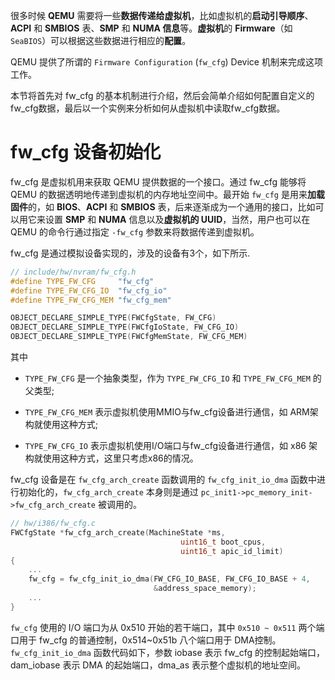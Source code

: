 
很多时候 **QEMU** 需要将一些**数据传递给虚拟机**，比如虚拟机的**启动引导顺序**、**ACPI** 和 **SMBIOS** 表、**SMP** 和 **NUMA 信息**等。**虚拟机**的 **Firmware**（如 `SeaBIOS`）可以根据这些数据进行相应的**配置**。

QEMU 提供了所谓的 `Firmware Configuration` (`fw_cfg`) Device 机制来完成这项工作。

本节将首先对 fw_cfg 的基本机制进行介绍，然后会简单介绍如何配置自定义的fw_cfg数据，最后以一个实例来分析如何从虚拟机中读取fw_cfg数据。

# fw_cfg 设备初始化

fw_cfg 是虚拟机用来获取 QEMU 提供数据的一个接口。通过 fw_cfg 能够将 QEMU 的数据透明地传递到虚拟机的内存地址空间中。最开始 `fw_cfg` 是用来**加载固件**的，如 **BIOS**、**ACPI** 和 **SMBIOS** 表，后来逐渐成为一个通用的接口，比如可以用它来设置 **SMP** 和 **NUMA** 信息以及**虚拟机的 UUID**，当然，用户也可以在 QEMU 的命令行通过指定 `-fw_cfg` 参数来将数据传递到虚拟机。

fw_cfg 是通过模拟设备实现的，涉及的设备有3个，如下所示.

```cpp
// include/hw/nvram/fw_cfg.h
#define TYPE_FW_CFG     "fw_cfg"
#define TYPE_FW_CFG_IO  "fw_cfg_io"
#define TYPE_FW_CFG_MEM "fw_cfg_mem"

OBJECT_DECLARE_SIMPLE_TYPE(FWCfgState, FW_CFG)
OBJECT_DECLARE_SIMPLE_TYPE(FWCfgIoState, FW_CFG_IO)
OBJECT_DECLARE_SIMPLE_TYPE(FWCfgMemState, FW_CFG_MEM)
```

其中

* `TYPE_FW_CFG` 是一个抽象类型，作为 `TYPE_FW_CFG_IO` 和 `TYPE_FW_CFG_MEM` 的父类型;

* `TYPE_FW_CFG_MEM` 表示虚拟机使用MMIO与fw_cfg设备进行通信，如 ARM架构就使用这种方式;

* `TYPE_FW_CFG_IO` 表示虚拟机使用I/O端口与fw_cfg设备进行通信，如 x86 架构就使用这种方式，这里只考虑x86的情况。

fw_cfg 设备是在 `fw_cfg_arch_create` 函数调用的 `fw_cfg_init_io_dma` 函数中进行初始化的，`fw_cfg_arch_create` 本身则是通过 `pc_init1->pc_memory_init->fw_cfg_arch_create` 被调用的。

```cpp
// hw/i386/fw_cfg.c
FWCfgState *fw_cfg_arch_create(MachineState *ms,
                                      uint16_t boot_cpus,
                                      uint16_t apic_id_limit)
{
    ...
    fw_cfg = fw_cfg_init_io_dma(FW_CFG_IO_BASE, FW_CFG_IO_BASE + 4,
                                &address_space_memory);
    ...
}
```

`fw_cfg` 使用的 I/O 端口为从 0x510 开始的若干端口，其中 `0x510 ~ 0x511` 两个端口用于 fw_cfg 的普通控制，0x514~0x51b 八个端口用于 DMA控制。`fw_cfg_init_io_dma` 函数代码如下，参数 iobase 表示 fw_cfg 的控制起始端口，dam_iobase 表示 DMA 的起始端口，dma_as 表示整个虚拟机的地址空间。

